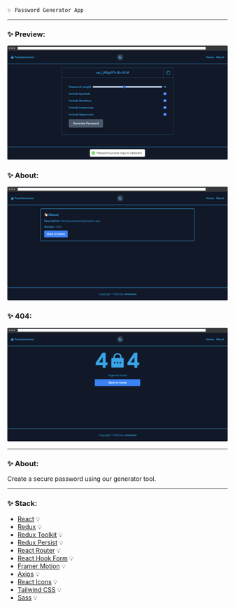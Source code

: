     ✨ Password Generator App
---
### ✨ Preview:
![Password Generator App](assets/images/preview.png)
### ✨ About:
![Password Generator App](assets/images/about.png)
### ✨ 404:
![Password Generator App](assets/images/404.png)

---
### ✨ About:
Create a secure password using our generator tool.

---

### ✨ Stack:

- [React](https://ru.reactjs.org/) 💡
- [Redux](https://redux.js.org/) 💡
- [Redux Toolkit](https://redux-toolkit.js.org/) 💡
- [Redux Persist](https://github.com/rt2zz/redux-persist) 💡
- [React Router](https://reactrouter.com/docs/en/v6/getting-started/overview) 💡
- [React Hook Form](https://react-hook-form.com/) 💡
- [Framer Motion](https://www.framer.com/motion) 💡
- [Axios](https://axios-http.com/docs/intro) 💡
- [React Icons](https://react-icons.github.io/react-icons/) 💡
- [Tailwind CSS](https://tailwindcss.com/) 💡
- [Sass](https://sass-lang.com/) 💡